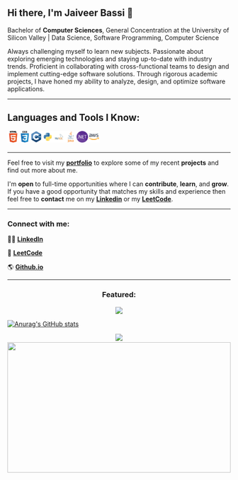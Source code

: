 ## Hi there, I'm Jaiveer Bassi 👋

Bachelor of **Computer Sciences**, General Concentration at the University of Silicon Valley | Data Science, Software Programming, Computer Science

Always challenging myself to learn new subjects. Passionate about exploring emerging technologies and staying up-to-date with industry trends. Proficient in collaborating with cross-functional teams to design and implement cutting-edge software solutions. Through rigorous academic projects, I have honed my ability to analyze, design, and optimize software applications.

---

## **Languages and Tools I Know**:

<img align="left" alt="HTML5" width="26px" src="https://raw.githubusercontent.com/github/explore/80688e429a7d4ef2fca1e82350fe8e3517d3494d/topics/html/html.png?size=48" />

<img align="left" alt="CSS3" width="26px" src="https://raw.githubusercontent.com/github/explore/80688e429a7d4ef2fca1e82350fe8e3517d3494d/topics/css/css.png?size=48" /> 

<img align="left" alt="C++" width="26px" src="https://raw.githubusercontent.com/github/explore/80688e429a7d4ef2fca1e82350fe8e3517d3494d/topics/cpp/cpp.png?size=48" />

<img align="left" alt="Python" width="26px" src="https://raw.githubusercontent.com/github/explore/80688e429a7d4ef2fca1e82350fe8e3517d3494d/topics/python/python.png?size=48" /> 

<img align="left" alt="MySQL" width="26px" src="https://raw.githubusercontent.com/github/explore/80688e429a7d4ef2fca1e82350fe8e3517d3494d/topics/mysql/mysql.png?size=48" />

<img align="left" alt="Java" width="26px" src="https://raw.githubusercontent.com/github/explore/5b3600551e122a3277c2c5368af2ad5725ffa9a1/topics/java/java.png?size=48" />

<img align="left" alt=".NET Framework" width="26px" src="https://raw.githubusercontent.com/github/explore/80688e429a7d4ef2fca1e82350fe8e3517d3494d/topics/dotnet/dotnet.png?size=48" />

<img align="left" alt="AWS" width="26px" src="https://raw.githubusercontent.com/github/explore/80688e429a7d4ef2fca1e82350fe8e3517d3494d/topics/aws/aws.png?size=48" />

<br />
<br />

---

Feel free to visit my **[portfolio](https://imjbassi.github.io/portfolio.github.io/)** to explore some of my recent **projects** and find out more about me.

I'm **open** to full-time opportunities where I can **contribute**, **learn**, and **grow**. If you have a good opportunity that matches my skills and experience then feel free to **contact** me on my **[Linkedin](https://www.linkedin.com/in/jaiveer-bassi/)** or my **[LeetCode](https://leetcode.com/imjbassi/)**.

---

### Connect with me:

👨‍💼 **[LinkedIn](https://www.linkedin.com/in/jaiveer-bassi/)**

🚀 **[LeetCode](https://leetcode.com/imjbassi/)**

🌎 **[Github.io](https://imjbassi.github.io/portfolio.github.io/)**

<hr>
<h3 align="center">Featured:</h3>
<p align="center">
<a href="https://github.com/imjbassi/Lichess-Puzzle-Python-GUI">
  <img align="center" src="https://github-readme-stats.vercel.app/api/pin/?username=imjbassi&repo=Lichess-Puzzle-Python-GUI" />
</a>

[![Anurag's GitHub stats](https://github-readme-stats.vercel.app/api?username=imjbassi)](https://github.com/imjbassi/github-readme-stats)
<p align="center">
<a>
  <img height="150em" src="https://github-readme-stats.vercel.app/api/top-langs?username=imjbassi&show_icons=true&locale=en&layout=compact&theme=tokyonight"/>
  <a>
  <img height="295em" width="100%" src="https://activity-graph.herokuapp.com/graph?username=imjbassi&theme=nord" />
</a>
</p>
  
